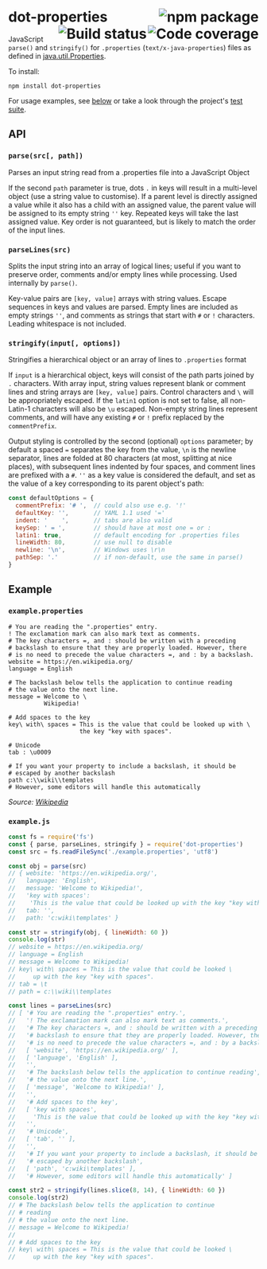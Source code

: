 # dot-properties <a href="https://www.npmjs.com/package/dot-properties"><img align="right" src="https://badge.fury.io/js/dot-properties.svg" title="npm package" /></a><a href="https://codecov.io/gh/eemeli/dot-properties"><img align="right" src="https://codecov.io/gh/eemeli/dot-properties/branch/master/graph/badge.svg" title="Code coverage" /></a><a href="https://travis-ci.org/eemeli/dot-properties"><img align="right" src="https://travis-ci.org/eemeli/dot-properties.svg?branch=master" title="Build status" /></a>

JavaScript `parse()` and `stringify()` for `.properties` (`text/x-java-properties`) files as defined in [java.util.Properties](https://docs.oracle.com/javase/9/docs/api/java/util/Properties.html#load-java.io.Reader-).

To install:
```
npm install dot-properties
```

For usage examples, see [below](#example) or take a look through the project's [test suite](tests/).

## API

### `parse(src[, path])`
Parses an input string read from a .properties file into a JavaScript Object

If the second `path` parameter is true, dots `.` in keys will result in a multi-level object (use a string value to customise). If a parent level is directly assigned a value while it also has a child with an assigned value, the parent value will be assigned to its empty string `''` key. Repeated keys will take the last assigned value. Key order is not guaranteed, but is likely to match the order of the input lines.

### `parseLines(src)`
Splits the input string into an array of logical lines; useful if you want to preserve order, comments and/or empty lines while processing. Used internally by `parse()`.

Key-value pairs are `[key, value]` arrays with string values. Escape sequences in keys and values are parsed. Empty lines are included as empty strings `''`, and comments as strings that start with `#` or `!` characters. Leading whitespace is not included.

### `stringify(input[, options])`
Stringifies a hierarchical object or an array of lines to `.properties` format

If `input` is a hierarchical object, keys will consist of the path parts joined by `.` characters. With array input, string values represent blank or comment lines and string arrays are `[key, value]` pairs. Control characters and `\` will be appropriately escaped. If the `latin1` option is not set to false, all non-Latin-1 characters will also be `\u` escaped. Non-empty string lines represent comments, and will have any existing `#` or `!` prefix replaced by the `commentPrefix`.

Output styling is controlled by the second (optional) `options` parameter; by default a spaced `=` separates the key from the value, `\n` is the newline separator, lines are folded at 80 characters (at most, splitting at nice places), with subsequent lines indented by four spaces, and comment lines are prefixed with a `#`. `''` as a key value is considered the default, and set as the value of a key corresponding to its parent object's path:
```js
const defaultOptions = {
  commentPrefix: '# ',  // could also use e.g. '!'
  defaultKey: '',       // YAML 1.1 used '='
  indent: '    ',       // tabs are also valid
  keySep: ' = ',        // should have at most one = or :
  latin1: true,         // default encoding for .properties files
  lineWidth: 80,        // use null to disable
  newline: '\n',        // Windows uses \r\n
  pathSep: '.'          // if non-default, use the same in parse()
}
```

## Example

### `example.properties`
```
# You are reading the ".properties" entry.
! The exclamation mark can also mark text as comments.
# The key characters =, and : should be written with a preceding
# backslash to ensure that they are properly loaded. However, there
# is no need to precede the value characters =, and : by a backslash.
website = https://en.wikipedia.org/
language = English

# The backslash below tells the application to continue reading
# the value onto the next line.
message = Welcome to \
          Wikipedia!

# Add spaces to the key
key\ with\ spaces = This is the value that could be looked up with \
                    the key "key with spaces".

# Unicode
tab : \u0009

# If you want your property to include a backslash, it should be
# escaped by another backslash
path c:\\wiki\\templates
# However, some editors will handle this automatically
```
_Source: [Wikipedia](https://en.wikipedia.org/wiki/.properties)_

### `example.js`
```js
const fs = require('fs')
const { parse, parseLines, stringify } = require('dot-properties')
const src = fs.readFileSync('./example.properties', 'utf8')

const obj = parse(src)
// { website: 'https://en.wikipedia.org/',
//   language: 'English',
//   message: 'Welcome to Wikipedia!',
//   'key with spaces':
//    'This is the value that could be looked up with the key "key with spaces".',
//   tab: '',
//   path: 'c:wiki\templates' }

const str = stringify(obj, { lineWidth: 60 })
console.log(str)
// website = https://en.wikipedia.org/
// language = English
// message = Welcome to Wikipedia!
// key\ with\ spaces = This is the value that could be looked \
//     up with the key "key with spaces".
// tab = \t
// path = c:\\wiki\\templates

const lines = parseLines(src)
// [ '# You are reading the ".properties" entry.',
//   '! The exclamation mark can also mark text as comments.',
//   '# The key characters =, and : should be written with a preceding',
//   '# backslash to ensure that they are properly loaded. However, there',
//   '# is no need to precede the value characters =, and : by a backslash.',
//   [ 'website', 'https://en.wikipedia.org/' ],
//   [ 'language', 'English' ],
//   '',
//   '# The backslash below tells the application to continue reading',
//   '# the value onto the next line.',
//   [ 'message', 'Welcome to Wikipedia!' ],
//   '',
//   '# Add spaces to the key',
//   [ 'key with spaces',
//     'This is the value that could be looked up with the key "key with spaces".' ],
//   '',
//   '# Unicode',
//   [ 'tab', '' ],
//   '',
//   '# If you want your property to include a backslash, it should be',
//   '# escaped by another backslash',
//   [ 'path', 'c:wiki\templates' ],
//   '# However, some editors will handle this automatically' ]

const str2 = stringify(lines.slice(8, 14), { lineWidth: 60 })
console.log(str2)
// # The backslash below tells the application to continue
// # reading
// # the value onto the next line.
// message = Welcome to Wikipedia!
//
// # Add spaces to the key
// key\ with\ spaces = This is the value that could be looked \
//     up with the key "key with spaces".
```
